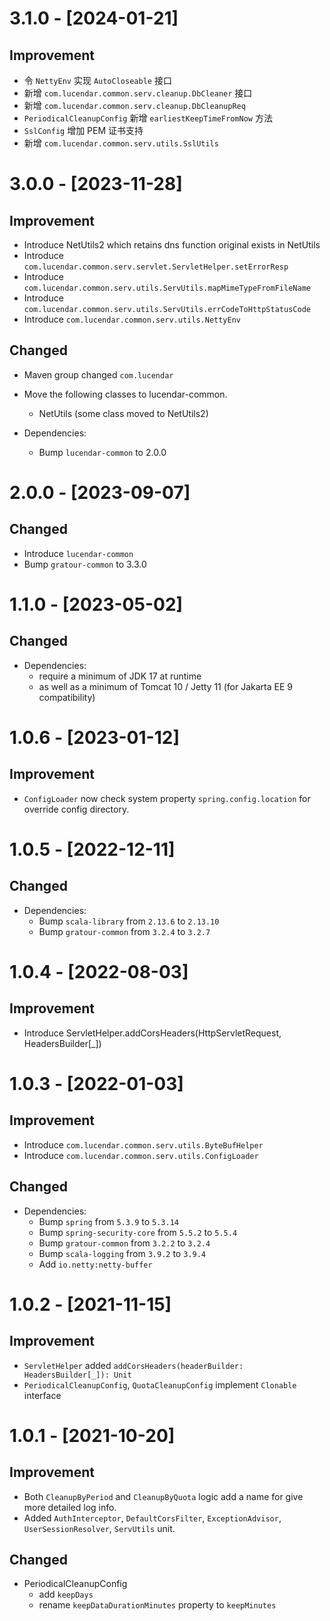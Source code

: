 # 3.1.0 - [2024-01-21]
## Improvement
- 令 `NettyEnv` 实现 `AutoCloseable` 接口
- 新增 `com.lucendar.common.serv.cleanup.DbCleaner` 接口
- 新增 `com.lucendar.common.serv.cleanup.DbCleanupReq`
- `PeriodicalCleanupConfig` 新增 `earliestKeepTimeFromNow` 方法
- `SslConfig` 增加 PEM 证书支持
- 新增 `com.lucendar.common.serv.utils.SslUtils`

# 3.0.0 - [2023-11-28]
## Improvement
- Introduce NetUtils2 which retains dns function original exists in NetUtils
- Introduce `com.lucendar.common.serv.servlet.ServletHelper.setErrorResp`
- Introduce `com.lucendar.common.serv.utils.ServUtils.mapMimeTypeFromFileName`
- Introduce `com.lucendar.common.serv.utils.ServUtils.errCodeToHttpStatusCode`
- Introduce `com.lucendar.common.serv.utils.NettyEnv`

## Changed
- Maven group changed `com.lucendar`
- Move the following classes to lucendar-common.
  - NetUtils (some class moved to NetUtils2)

- Dependencies:
  - Bump `lucendar-common` to 2.0.0

# 2.0.0 - [2023-09-07]
## Changed
- Introduce `lucendar-common`
- Bump `gratour-common` to 3.3.0

# 1.1.0 - [2023-05-02]
## Changed
- Dependencies:
  - require a minimum of JDK 17 at runtime
  - as well as a minimum of Tomcat 10 / Jetty 11 (for Jakarta EE 9 compatibility)

# 1.0.6 - [2023-01-12]
## Improvement
- `ConfigLoader` now check system property `spring.config.location` for override config directory.

# 1.0.5 - [2022-12-11]
## Changed
- Dependencies:
  - Bump `scala-library` from `2.13.6` to `2.13.10`
  - Bump `gratour-common` from `3.2.4` to `3.2.7`

# 1.0.4 - [2022-08-03]
## Improvement
- Introduce ServletHelper.addCorsHeaders(HttpServletRequest, HeadersBuilder[_])

# 1.0.3 - [2022-01-03]
## Improvement
- Introduce `com.lucendar.common.serv.utils.ByteBufHelper`
- Introduce `com.lucendar.common.serv.utils.ConfigLoader`

## Changed
- Dependencies:
  - Bump `spring` from `5.3.9` to `5.3.14`
  - Bump `spring-security-core` from `5.5.2` to `5.5.4`
  - Bump `gratour-common` from `3.2.2` to `3.2.4`
  - Bump `scala-logging` from `3.9.2` to `3.9.4`
  - Add `io.netty:netty-buffer`

# 1.0.2 - [2021-11-15]
## Improvement
- `ServletHelper` added `addCorsHeaders(headerBuilder: HeadersBuilder[_]): Unit`
- `PeriodicalCleanupConfig`, `QuotaCleanupConfig` implement `Clonable` interface

# 1.0.1 - [2021-10-20]
## Improvement
- Both `CleanupByPeriod` and `CleanupByQuota` logic add a name for give more detailed log info.
- Added `AuthInterceptor`, `DefaultCorsFilter`, `ExceptionAdvisor`, `UserSessionResolver`, `ServUtils` unit.

## Changed
- PeriodicalCleanupConfig
  - add `keepDays`
  - rename `keepDataDurationMinutes` property to `keepMinutes`
